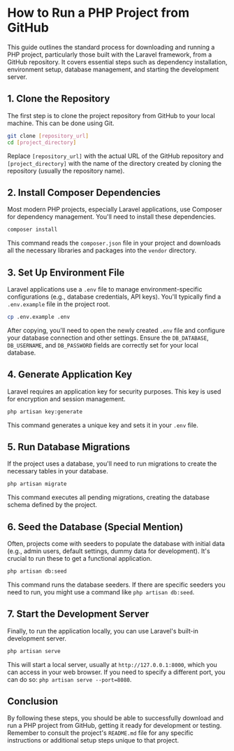 # How to Run a PHP Project from GitHub

This guide outlines the standard process for downloading and running a PHP project, particularly those built with the Laravel framework, from a GitHub repository. It covers essential steps such as dependency installation, environment setup, database management, and starting the development server.

## 1. Clone the Repository

The first step is to clone the project repository from GitHub to your local machine. This can be done using Git.

```bash
git clone [repository_url]
cd [project_directory]
```

Replace `[repository_url]` with the actual URL of the GitHub repository and `[project_directory]` with the name of the directory created by cloning the repository (usually the repository name).

## 2. Install Composer Dependencies

Most modern PHP projects, especially Laravel applications, use Composer for dependency management. You'll need to install these dependencies.

```bash
composer install
```

This command reads the `composer.json` file in your project and downloads all the necessary libraries and packages into the `vendor` directory.

## 3. Set Up Environment File

Laravel applications use a `.env` file to manage environment-specific configurations (e.g., database credentials, API keys). You'll typically find a `.env.example` file in the project root.

```bash
cp .env.example .env
```

After copying, you'll need to open the newly created `.env` file and configure your database connection and other settings. Ensure the `DB_DATABASE`, `DB_USERNAME`, and `DB_PASSWORD` fields are correctly set for your local database.

## 4. Generate Application Key

Laravel requires an application key for security purposes. This key is used for encryption and session management.

```bash
php artisan key:generate
```

This command generates a unique key and sets it in your `.env` file.

## 5. Run Database Migrations

If the project uses a database, you'll need to run migrations to create the necessary tables in your database.

```bash
php artisan migrate
```

This command executes all pending migrations, creating the database schema defined by the project.

## 6. Seed the Database (Special Mention)

Often, projects come with seeders to populate the database with initial data (e.g., admin users, default settings, dummy data for development). It's crucial to run these to get a functional application.

```bash
php artisan db:seed
```

This command runs the database seeders. If there are specific seeders you need to run, you might use a command like `php artisan db:seed`.

## 7. Start the Development Server

Finally, to run the application locally, you can use Laravel's built-in development server.

```bash
php artisan serve
```

This will start a local server, usually at `http://127.0.0.1:8000`, which you can access in your web browser. If you need to specify a different port, you can do so: `php artisan serve --port=8080`.

## Conclusion

By following these steps, you should be able to successfully download and run a PHP project from GitHub, getting it ready for development or testing. Remember to consult the project's `README.md` file for any specific instructions or additional setup steps unique to that project.

